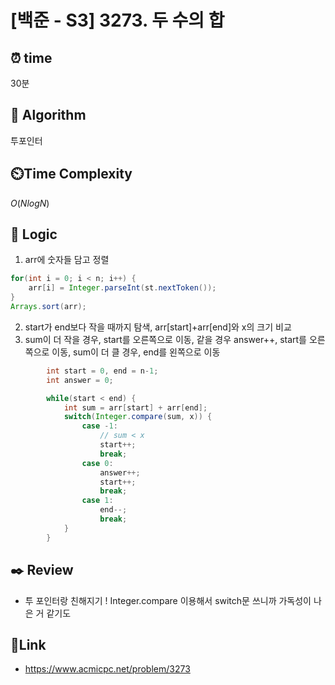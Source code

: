 # [백준 - S3] 3273. 두 수의 합

## ⏰  **time**
30분

## :pushpin: **Algorithm**
투포인터

## ⏲️**Time Complexity**
$O(NlogN)$

## :round_pushpin: **Logic**
1. arr에 숫자들 담고 정렬
```java
for(int i = 0; i < n; i++) { 
	arr[i] = Integer.parseInt(st.nextToken()); 
}
Arrays.sort(arr);
```
2. start가 end보다 작을 때까지 탐색, arr[start]+arr[end]와 x의 크기 비교
3. sum이 더 작을 경우, start를 오른쪽으로 이동, 같을 경우 answer++, start를 오른쪽으로 이동, sum이 더 클 경우, end를 왼쪽으로 이동
```java
        int start = 0, end = n-1;
        int answer = 0;

        while(start < end) {
            int sum = arr[start] + arr[end];
            switch(Integer.compare(sum, x)) {
                case -1:
                    // sum < x
                    start++;
                    break;
                case 0:
                    answer++;
                    start++;
                    break;
                case 1:
                    end--;
                    break;
            }
        }
```


## :black_nib: **Review**
- 투 포인터랑 친해지기 ! Integer.compare 이용해서 switch문 쓰니까 가독성이 나은 거 같기도

## 📡**Link**
- https://www.acmicpc.net/problem/3273
